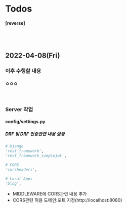 # Todos
#### [reverse]
<br/><br/>

## 2022-04-08(Fri)

### 이후 수행할 내용
#### ㅇㅇㅇ
<br/>

### Server 작업
#### config/settings.py
##### DRF 및 DRF 인증관련 내용 설정
```python
# Django
'rest_framework',
'rest_framework_simplejwt',

# CORS
'corsheaders',

# Local Apps
'blog',
```
* MIDDLEWARE에 CORS관련 내용 추가
* CORS관련 허용 도메인:포트 지정(http://localhost:8080)
